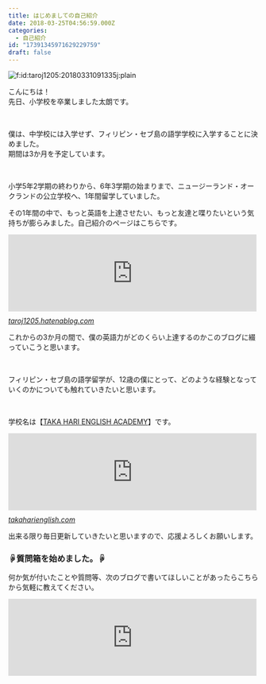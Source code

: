 ```yaml
---
title: はじめましての自己紹介
date: 2018-03-25T04:56:59.000Z
categories:
  - 自己紹介
id: "17391345971629229759"
draft: false
---
```

<p><img class="hatena-fotolife" title="f:id:taroj1205:20180331091335j:plain" src="https://cdn-ak.f.st-hatena.com/images/fotolife/t/taroj1205/20180331/20180331091335.jpg" alt="f:id:taroj1205:20180331091335j:plain" /></p>
<p>こんにちは！<br />先日、小学校を卒業しました太朗です。</p>
<p> </p>
<p>僕は、中学校には入学せず、フィリピン・セブ島の語学学校に入学することに決めました。<br />期間は3か月を予定しています。</p>
<p> </p>
<p>小学5年2学期の終わりから、6年3学期の始まりまで、ニュージーランド・オークランドの公立学校へ、1年間留学していました。</p>
<p>その1年間の中で、もっと英語を上達させたい、もっと友達と喋りたいという気持ちが膨らみました。自己紹介のページはこちらです。</p>
<p><iframe class="embed-card embed-webcard" style="display: block; width: 100%; height: 155px; max-width: 500px; margin: 10px 0px;" title="中学生でフィリピンのセブ島へ留学中の僕のブログにようこそ - 【日刊】12歳で中学生の僕のフィリピン・セブ島における語学留学日記" src="https://hatenablog-parts.com/embed?url=https%3A%2F%2Ftaroj1205.hatenablog.com%2Fabout" frameborder="0" scrolling="no"></iframe><cite class="hatena-citation"><a href="https://taroj1205.hatenablog.com/about">taroj1205.hatenablog.com</a></cite></p>
<p>これからの3か月の間で、僕の英語力がどのくらい上達するのかこのブログに綴っていこうと思います。</p>
<p> </p>
<p>フィリピン・セブ島の語学留学が、12歳の僕にとって、どのような経験となっていくのかについても触れていきたいと思います。</p>
<p> </p>
<p>学校名は【<a href="http://takaharienglish.com/about/">TAKA HARI ENGLISH ACADEMY</a>】です。</p>
<p><iframe class="embed-card embed-webcard" style="display: block; width: 100%; height: 155px; max-width: 500px; margin: 10px 0px;" title="セブ英語留学【TAKA HARI ENGLISH ACADEMY】親子留学が人気！とにかく「話す力」が身につく！" src="https://hatenablog-parts.com/embed?url=http%3A%2F%2Ftakaharienglish.com" frameborder="0" scrolling="no"></iframe><cite class="hatena-citation"><a href="http://takaharienglish.com">takaharienglish.com</a></cite></p>
<p>出来る限り毎日更新していきたいと思いますので、応援よろしくお願いします。</p>
<h3>☟質問箱を始めました。☟</h3>
<p>何か気が付いたことや質問等、次のブログで書いてほしいことがあったらこちらから気軽に教えてください。</p>
<p><iframe class="embed-card embed-webcard" style="display: block; width: 100%; height: 155px; max-width: 500px; margin: 10px 0px;" title="太朗の質問箱です" src="https://hatenablog-parts.com/embed?url=https%3A%2F%2Fpeing.net%2Fja%2Ftaroj1205" frameborder="0" scrolling="no"></iframe><cite class="hatena-citation"></cite></p>
